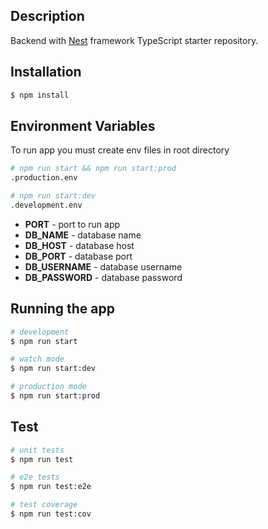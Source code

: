 ## Description

Backend with [Nest](https://github.com/nestjs/nest) framework TypeScript starter repository.

## Installation

```bash
$ npm install
```

## Environment Variables

To run app you must create env files in root directory

```bash
# npm run start && npm run start:prod
.production.env

# npm run start:dev
.development.env
```

- **PORT** - port to run app
- **DB_NAME** - database name
- **DB_HOST** - database host
- **DB_PORT** - database port
- **DB_USERNAME** - database username
- **DB_PASSWORD** - database password

## Running the app

```bash
# development
$ npm run start

# watch mode
$ npm run start:dev

# production mode
$ npm run start:prod
```

## Test

```bash
# unit tests
$ npm run test

# e2e tests
$ npm run test:e2e

# test coverage
$ npm run test:cov
```
